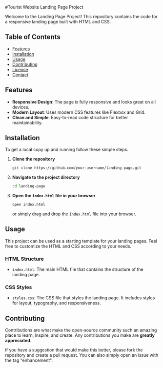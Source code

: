 #Tourist Website  Landing Page Project

Welcome to the Landing Page Project! This repository contains the code for a responsive landing page built with HTML and CSS.

## Table of Contents
- [Features](#features)
- [Installation](#installation)
- [Usage](#usage)
- [Contributing](#contributing)
- [License](#license)
- [Contact](#contact)


## Features

- **Responsive Design**: The page is fully responsive and looks great on all devices.
- **Modern Layout**: Uses modern CSS features like Flexbox and Grid.
- **Clean and Simple**: Easy-to-read code structure for better maintainability.

## Installation

To get a local copy up and running follow these simple steps.

1. **Clone the repository**
    ```sh
    git clone https://github.com/your-username/landing-page.git
    ```

2. **Navigate to the project directory**
    ```sh
    cd landing-page
    ```

3. **Open the `index.html` file in your browser**
    ```sh
    open index.html
    ```
    or simply drag and drop the `index.html` file into your browser.

## Usage

This project can be used as a starting template for your landing pages. Feel free to customize the HTML and CSS according to your needs.

### HTML Structure

- `index.html`: The main HTML file that contains the structure of the landing page.

### CSS Styles

- `styles.css`: The CSS file that styles the landing page. It includes styles for layout, typography, and responsiveness.

## Contributing

Contributions are what make the open-source community such an amazing place to learn, inspire, and create. Any contributions you make are **greatly appreciated**.

If you have a suggestion that would make this better, please fork the repository and create a pull request. You can also simply open an issue with the tag "enhancement".
